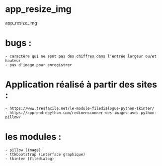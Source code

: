 # app_resize_img
 app_resize_img

# bugs :
    - caractère qui ne sont pas des chiffres dans l'entrée largeur ou/et hauteur
    - pas d'image pour enregistrer

# Application réalisé à partir des sites : 
    - https://www.tresfacile.net/le-module-filedialogue-python-tkinter/ 
    - https://apprendrepython.com/redimensionner-des-images-avec-python-pillow/ 

# les modules : 
    - pillow (image)
    - ttkbootstrap (interface graphique)
    - tkinter (filedialog)